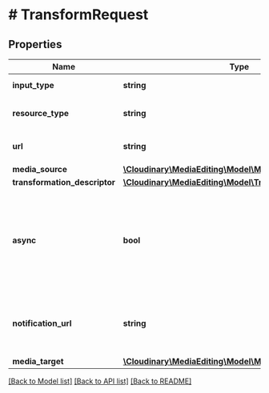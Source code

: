 # # TransformRequest

## Properties

Name | Type | Description | Notes
------------ | ------------- | ------------- | -------------
**input_type** | **string** | The media input type |
**resource_type** | **string** | The resource type to be processed | [optional]
**url** | **string** | URL of the asset to be transformed | [optional]
**media_source** | [**\Cloudinary\MediaEditing\Model\MediaConnectorInstance**](MediaConnectorInstance.md) |  | [optional]
**transformation_descriptor** | [**\Cloudinary\MediaEditing\Model\TransformationDescriptor**](TransformationDescriptor.md) |  |
**async** | **bool** | Whether to perform the request asynchronously. Use a notification URL to be notified once the transformation has completed | [optional]
**notification_url** | **string** | The URL to send notifications once a transformation has completed | [optional]
**media_target** | [**\Cloudinary\MediaEditing\Model\MediaConnectorInstance**](MediaConnectorInstance.md) |  | [optional]

[[Back to Model list]](../../README.md#models) [[Back to API list]](../../README.md#endpoints) [[Back to README]](../../README.md)
